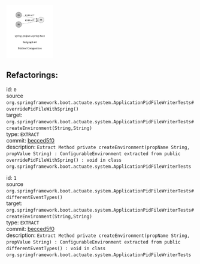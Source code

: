 <img src=subgraph_atomic_4.svg width=25%>

## Refactorings:

id: `0`\
source `org.springframework.boot.actuate.system.ApplicationPidFileWriterTests#overridePidFileWithSpring()`\
target: `org.springframework.boot.actuate.system.ApplicationPidFileWriterTests#createEnvironment(String,String)`\
type: `EXTRACT`\
commit: [becced5f0](https://github.com/spring-projects/spring-boot/commit/becced5f0b7bac8200df7a5706b568687b517b90)\
description: `Extract Method private createEnvironment(propName String, propValue String) : ConfigurableEnvironment extracted from public overridePidFileWithSpring() : void in class org.springframework.boot.actuate.system.ApplicationPidFileWriterTests`

id: `1`\
source `org.springframework.boot.actuate.system.ApplicationPidFileWriterTests#differentEventTypes()`\
target: `org.springframework.boot.actuate.system.ApplicationPidFileWriterTests#createEnvironment(String,String)`\
type: `EXTRACT`\
commit: [becced5f0](https://github.com/spring-projects/spring-boot/commit/becced5f0b7bac8200df7a5706b568687b517b90)\
description: `Extract Method private createEnvironment(propName String, propValue String) : ConfigurableEnvironment extracted from public differentEventTypes() : void in class org.springframework.boot.actuate.system.ApplicationPidFileWriterTests`

